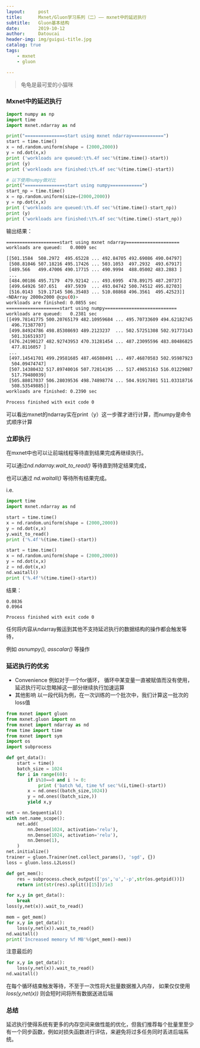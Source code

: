 ```yaml
---
layout:     post
title:      Mxnet/Gluon学习系列（二）—— mxnet中的延迟执行
subtitle:   Gluon基本结构
date:       2019-10-12
author:     Datoucai
header-img: img/guigui-title.jpg
catalog: true
tags:
    - mxnet
    - gluon

---
```



> 龟龟是最可爱的小猫咪


### Mxnet中的延迟执行
```python
import numpy as np
import time
import mxnet.ndarray as nd

print("===============start using mxnet ndarray============")
start = time.time()
x = nd.random.uniform(shape = (2000,2000))
y = nd.dot(x,x)
print ('workloads are queued:\t%.4f sec'%(time.time()-start))
print (y)
print ('workloads are finished:\t%.4f sec'%(time.time()-start))

# 以下使用numpy做对比
print("===============start using numpy============")
start_np = time.time()
x = np.random.uniform(size=(2000,2000))
y = np.dot(x,x)
print ('workloads are queued:\t%.4f sec'%(time.time()-start_np))
print (y)
print ('workloads are finished:\t%.4f sec'%(time.time()-start_np))
```

输出结果：

```bash
====================start using mxnet ndarray====================
workloads are queued:	0.0009 sec

[[501.1584  508.2972  495.65228 ... 492.84705 492.69086 490.04797]
 [508.81046 507.18216 495.17426 ... 503.1053  497.2932  493.67917]
 [489.566   499.47006 490.17715 ... 490.9994  488.05002 483.2883 ]
 ...
 [484.00186 495.7179  479.92142 ... 493.6995  478.89175 487.20737]
 [499.64926 507.651   497.5939  ... 493.04742 500.74512 495.82703]
 [516.0143  519.17145 506.35403 ... 510.08868 496.3561  495.42523]]
<NDArray 2000x2000 @cpu(0)>
workloads are finished:	0.0855 sec
====================start using numpy===========================
workloads are queued:	0.2381 sec
[[499.78141775 500.20765179 482.10959684 ... 495.70733609 494.62182745
  496.71387707]
 [499.84924786 498.85308693 489.2123237  ... 502.57251308 502.91773143
  501.31651937]
 [476.24190127 482.92743953 470.31281454 ... 487.23095596 483.80486825
  477.8116057 ]
 ...
 [497.14541701 499.29581685 487.46588491 ... 497.46870583 502.95987923
  504.09474747]
 [507.14380432 517.89740016 507.72814195 ... 517.49853163 516.01229087
  517.79480039]
 [505.88017037 506.28039536 498.74898774 ... 504.91917801 511.03318716
  508.53549885]]
workloads are finished:	0.2390 sec

Process finished with exit code 0
```
可以看出mxnet的ndarray实在print（y）这一步骤才进行计算，而numpy是命令式顺序计算

### 立即执行

在mxnet中也可以让前端线程等待直到结果完成再继续执行。

可以通过*nd.ndarray.wait_to_read()* 等待直到特定结果完成，

也可以通过 *nd.waitall()* 等待所有结果完成。

i.e.

```python
import time
import mxnet.ndarray as nd

start = time.time()
x = nd.random.uniform(shape = (2000,2000))
y = nd.dot(x,x)
y.wait_to_read()
print ('%.4f'%(time.time()-start))

start = time.time()
x = nd.random.uniform(shape = (2000,2000))
y = nd.dot(x,x)
z = nd.dot(x,x)
nd.waitall()
print ('%.4f'%(time.time()-start))
```
结果：

```
0.0836
0.0964

Process finished with exit code 0
```
任何将内容从ndarray搬运到其他不支持延迟执行的数据结构的操作都会触发等待，

例如 *asnumpy(), asscalar()* 等操作

### 延迟执行的优劣

- Convenience
  例如对于一个for循环， 循环中某变量一直被赋值而没有使用，延迟执行可以忽略掉这一部分继续执行加速运算
- 其他影响
  以一段代码为例，在一次训练的一个批次中，我们计算这一批次的loss值

```python
from mxnet import gluon
from mxnet.gluon import nn
from mxnet import ndarray as nd
from time import time
from mxnet import sym
import os
import subprocess

def get_data():
    start = time()
    batch_size = 1024
    for i in range(60):
        if i%10==0 and i != 0:
            print ('batch %d, time %f sec'%(i,time()-start))
        x = nd.ones((batch_size,1024))
        y = nd.ones((batch_size,))
        yield x,y

net = nn.Sequential()
with net.name_scope():
    net.add(
        nn.Dense(1024, activation='relu'),
        nn.Dense(1024, activation='relu'),
        nn.Dense(1),
    )
net.initialize()
trainer = gluon.Trainer(net.collect_params(), 'sgd', {})
loss = gluon.loss.L2Loss()

def get_mem():
    res = subprocess.check_output(['ps','u','-p',str(os.getpid())])
    return int(str(res).split()[15])/1e3

for x,y in get_data():
    break
loss(y,net(x)).wait_to_read()

mem = get_mem()
for x,y in get_data():
    loss(y,net(x)).wait_to_read()
nd.waitall()
print('Increased memory %f MB'%(get_mem()-mem))
```
注意最后的

```python
for x,y in get_data():
    loss(y,net(x)).wait_to_read()
nd.waitall()
```

在每个循环结束触发等待，不至于一次性将大批量数据推入内存，
如果仅仅使用 *loss(y,net(x))* 则会短时间将所有数据送进后端

### 总结


延迟执行使得系统有更多的内存空间来做性能的优化，但我们推荐每个批量里至少有一个同步函数，例如对损失函数进行评估，来避免将过多任务同时丢进后端系统。
